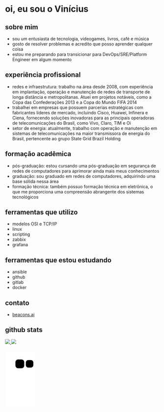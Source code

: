 # oi, eu sou o Vinícius

## sobre mim

- sou um entusiasta de tecnologia, videogames, livros, café e música
- gosto de resolver problemas e acredito que posso aprender qualquer coisa
- estou me preparando para transicionar para DevOps/SRE/Platform Engineer em algum momento

## experiência profissional

- redes e infraestrutura: trabalho na área desde 2008, com experiência em implantação, operação e manutenção de redes de transporte de longa distância e metropolitanas. Atuei em projetos notáveis, como a Copa das Confederações 2013 e a Copa do Mundo FIFA 2014
- trabalhei em empresas que possuem parcerias estratégicas com fabricantes líderes de mercado, incluindo Cisco, Huawei, Infinera e Ciena, fornecendo soluções inovadoras para as principais operadoras de telecomunicações do Brasil, como Vivo, Claro, TIM e Oi
- setor de energia: atualmente, trabalho com operação e manutenção em sistemas de telecomunicações na maior transmissora de energia do Brasil, pertencente ao grupo State Grid Brazil Holding

## formação acadêmica

- pós-graduação: estou cursando uma pós-graduação em segurança de redes de computadores para aprimorar ainda mais meus conhecimentos
- graduação: sou graduado em redes de computadores, adquirindo uma base sólida nessa área
- formação técnica: também possuo formação técnica em eletrônica, o que me proporciona uma compreensão abrangente dos sistemas tecnológicos

## ferramentas que utilizo

- modelos OSI e TCP/IP
- linux
- scripting
- zabbix
- grafana

## ferramentas que estou estudando

- ansible
- github
- gitlab
- docker

## contato

- [beacons.ai](https://beacons.ai/bl4cktux89)

## github stats

<div align="left">
  <a href="https://github.com/bl4cktux89">
  <img height="150em" src="https://github-readme-stats.vercel.app/api?username=bl4cktux89&show_icons=true&theme=dracula&include_all_commits=true&count_private=true"/>
  <img height="150em" src="https://github-readme-stats.vercel.app/api/top-langs/?username=bl4cktux89&layout=compact&langs_count=7&theme=dracula"/>
 
  ![Snake animation](https://github.com/bl4cktux89/bl4cktux89/blob/output/github-contribution-grid-snake.svg)
</div>
